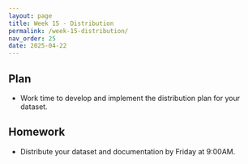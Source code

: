```yaml
---
layout: page
title: Week 15 - Distribution
permalink: /week-15-distribution/
nav_order: 25
date: 2025-04-22
---
```


## Plan

* Work time to develop and implement the distribution plan for your dataset.

## Homework

* Distribute your dataset and documentation by Friday at 9:00AM.